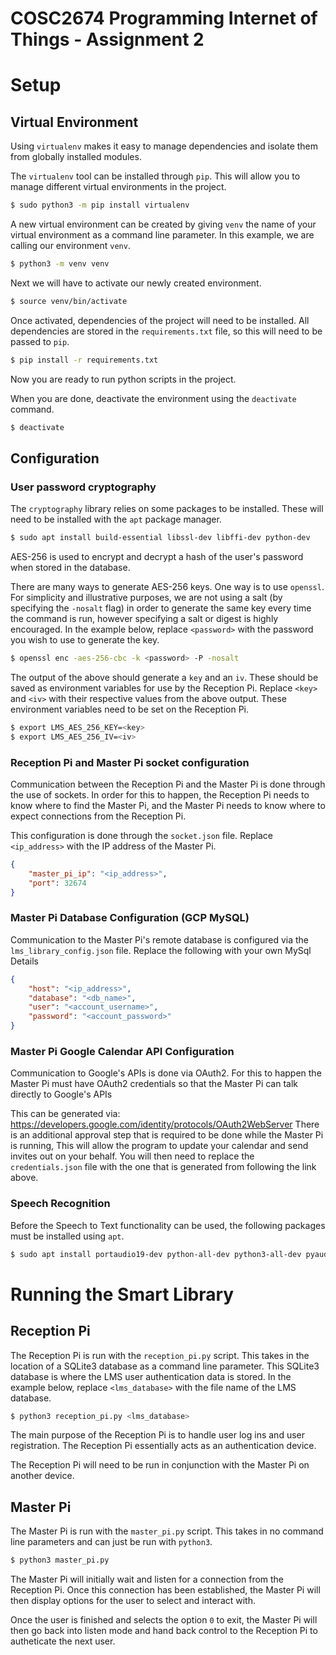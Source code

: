 # COSC2674 Programming Internet of Things - Assignment 2

# Setup

## Virtual Environment
Using `virtualenv` makes it easy to manage dependencies and isolate them from globally installed modules.

The `virtualenv` tool can be installed through `pip`. This will allow you to manage different virtual environments in the project.
```bash
$ sudo python3 -m pip install virtualenv
```

A new virtual environment can be created by giving `venv` the name of your virtual environment as a command line parameter. In this example, we are calling our environment `venv`.
```bash
$ python3 -m venv venv
```

Next we will have to activate our newly created environment.
```bash
$ source venv/bin/activate
```

Once activated, dependencies of the project will need to be installed. All dependencies are stored in the `requirements.txt` file, so this will need to be passed to `pip`.
```bash
$ pip install -r requirements.txt
```

Now you are ready to run python scripts in the project.

When you are done, deactivate the environment using the `deactivate` command.
```bash
$ deactivate
```

## Configuration

### User password cryptography
The `cryptography` library relies on some packages to be installed. These will need to be installed with the `apt` package manager.
```bash
$ sudo apt install build-essential libssl-dev libffi-dev python-dev
```

AES-256 is used to encrypt and decrypt a hash of the user's password when stored in the database.

There are many ways to generate AES-256 keys. One way is to use `openssl`. For simplicity and illustrative purposes, we are not using a salt (by specifying the `-nosalt` flag) in order to generate the same key every time the command is run, however specifying a salt or digest is highly encouraged. In the example below, replace `<password>` with the password you wish to use to generate the key.
```bash
$ openssl enc -aes-256-cbc -k <password> -P -nosalt
```

The output of the above should generate a `key` and an `iv`. These should be saved as environment variables for use by the Reception Pi. Replace `<key>` and `<iv>` with their respective values from the above output. These environment variables need to be set on the Reception Pi.
```bash
$ export LMS_AES_256_KEY=<key>
$ export LMS_AES_256_IV=<iv>
```

### Reception Pi and Master Pi socket configuration
Communication between the Reception Pi and the Master Pi is done through the use of sockets. In order for this to happen, the Reception Pi needs to know where to find the Master Pi, and the Master Pi needs to know where to expect connections from the Reception Pi.

This configuration is done through the `socket.json` file. Replace `<ip_address>` with the IP address of the Master Pi.
```json
{
    "master_pi_ip": "<ip_address>",
    "port": 32674
}
```

### Master Pi Database Configuration (GCP MySQL)
Communication to the Master Pi's remote database is configured via the `lms_library_config.json` file. Replace the following with your own MySql Details
```json
{
    "host": "<ip_address>",
    "database": "<db_name>",
    "user": "<account_username>",
    "password": "<account_password>"
}
```

### Master Pi Google Calendar API Configuration
Communication to Google's APIs is done via OAuth2. For this to happen the Master Pi must have OAuth2 credentials so that the Master Pi can talk directly to Google's APIs

This can be generated via: https://developers.google.com/identity/protocols/OAuth2WebServer
There is an additional approval step that is required to be done while the Master Pi is running, This will allow the program to update your calendar and send invites out on your behalf. You will then need to replace the `credentials.json` file with the one that is generated from following the link above.

### Speech Recognition
Before the Speech to Text functionality can be used, the following packages must be installed using `apt`.
```bash
$ sudo apt install portaudio19-dev python-all-dev python3-all-dev pyaudio
```

# Running the Smart Library

## Reception Pi
The Reception Pi is run with the `reception_pi.py` script. This takes in the location of a SQLite3 database as a command line parameter. This SQLite3 database is where the LMS user authentication data is stored. In the example below, replace `<lms_database>` with the file name of the LMS database.
```bash
$ python3 reception_pi.py <lms_database>
```

The main purpose of the Reception Pi is to handle user log ins and user registration. The Reception Pi essentially acts as an authentication device.

The Reception Pi will need to be run in conjunction with the Master Pi on another device.

## Master Pi
The Master Pi is run with the `master_pi.py` script. This takes in no command line parameters and can just be run with `python3`.
```bash
$ python3 master_pi.py
```

The Master Pi will initially wait and listen for a connection from the Reception Pi. Once this connection has been established, the Master Pi will then display options for the user to select and interact with.

Once the user is finished and selects the option `0` to exit, the Master Pi will then go back into listen mode and hand back control to the Reception Pi to autheticate the next user.
